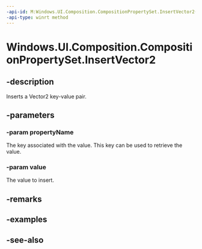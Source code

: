 ```yaml
---
-api-id: M:Windows.UI.Composition.CompositionPropertySet.InsertVector2(System.String,Windows.Foundation.Numerics.Vector2)
-api-type: winrt method
---
```


<!-- Method syntax
public void InsertVector2(System.String propertyName, Windows.Foundation.Numerics.Vector2 value)
-->

# Windows.UI.Composition.CompositionPropertySet.InsertVector2

## -description
Inserts a Vector2 key-value pair.



## -parameters
### -param propertyName
The key associated with the value. This key can be used to retrieve the value.

### -param value
The value to insert.

## -remarks

## -examples

## -see-also
